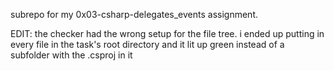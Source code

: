 subrepo for my 0x03-csharp-delegates_events assignment.

EDIT: the checker had the wrong setup for the file tree. i ended up putting in every file in the task's root directory and it lit up green instead of a subfolder with the .csproj in it
